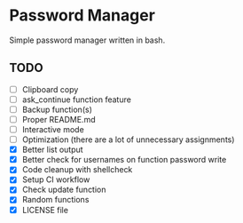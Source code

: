 # Password Manager
Simple password manager written in bash.

## TODO
- [ ] Clipboard copy
- [ ] ask_continue function feature
- [ ] Backup function(s)
- [ ] Proper README.md
- [ ] Interactive mode
- [ ] Optimization (there are a lot of unnecessary assignments)
- [X] Better list output
- [X] Better check for usernames on function password write
- [X] Code cleanup with shellcheck
- [X] Setup CI workflow
- [X] Check update function
- [X] Random functions
- [X] LICENSE file

